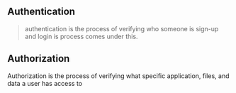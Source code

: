 ## Authentication
> authentication is the process of verifying who someone is
> sign-up and login is process comes under this. 
## Authorization
 Authorization is the process of verifying what specific application, files, and data a user has access to
